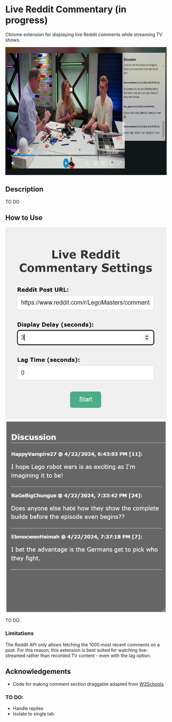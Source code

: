 # Live Reddit Commentary (in progress)
 Chrome extension for displaying live Reddit comments while streaming TV shows.

<img src="https://github.com/trrine/live-reddit-commentary/blob/main/assets/example.png" height="400">


## Description
TO DO



## How to Use
<img src="https://github.com/trrine/live-reddit-commentary/blob/main/assets/popup.png" height="600"> <img src="https://github.com/trrine/live-reddit-commentary/blob/main/assets/popup_dark.png" height="600">

TO DO

### Limitations
The Reddit API only allows fetching the 1000 most recent comments on a post. For this reason, this extension is best suited for watching live-streamed rather than recorded TV content - even with the lag option.

## Acknowledgements
- Code for making comment section draggable adapted from [W3Schools](https://www.w3schools.com/howto/howto_js_draggable.asp).

### TO DO:
- Handle replies
- Isolate to single tab
